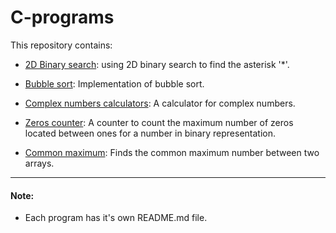 # C-programs
This repository contains:
* [2D Binary search](https://github.com/HatemSelim94/C-programs/tree/main/2D%20Binary%20Search): using 2D binary search to find the asterisk '*'.

* [Bubble sort](https://github.com/HatemSelim94/C-programs/tree/main/Bubble%20sort): Implementation of bubble sort.

* [Complex numbers calculators](https://github.com/HatemSelim94/C-programs/tree/main/Complex%20numbers%20calculator): A calculator for complex numbers.

* [Zeros counter](https://github.com/HatemSelim94/C-programs/tree/main/Count%20Zeros): A counter to count the maximum number of zeros located between ones for a number in binary representation.

* [Common maximum](https://github.com/HatemSelim94/C-programs/tree/main/common%20maximum%20number): Finds the common maximum number between two arrays.

___
#### Note:
* Each program has it's own README.md file.
